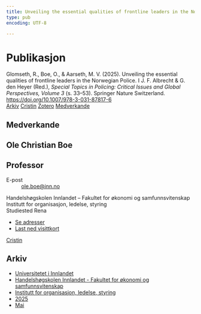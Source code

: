 ```yaml
---
title: Unveiling the essential qualities of frontline leaders in the Norwegian Police
type: pub
encoding: UTF-8

---
```

<h1>Publikasjon</h1>
<article id="csl-bib-container-PK8YU6JU" class="csl-bib-container">
  <div class="csl-bib-body"> <div class="csl-entry">Glomseth, R., Boe, O., &#38; Aarseth, M. V. (2025). Unveiling the essential qualities of frontline leaders in the Norwegian Police. I J. F. Albrecht &#38; G. den Heyer (Red.), <i>Special Topics in Policing: Critical Issues and Global Perspectives, Volume 3</i> (s. 33–53). Springer Nature Switzerland. <a href="https://doi.org/10.1007/978-3-031-87817-6">https://doi.org/10.1007/978-3-031-87817-6</a></div> </div>
  <div class="csl-bib-buttons">
    <a href="#taxonomy-article-PK8YU6JU" alt="archive" class="csl-bib-button">Arkiv</a>
    <a href="https://app.cristin.no/results/show.jsf?id=2382694" alt="Cristin" class="csl-bib-button">Cristin</a>
    <a href="http://zotero.org/groups/5881554/items/PK8YU6JU" alt="Zotero" class="csl-bib-button">Zotero</a>
    <a href="#contributors-article-PK8YU6JU" alt="contributors" class="csl-bib-button">Medverkande</a>
  </div>
  <div id="csl-bib-meta-container-PK8YU6JU"></div>
</article>
<div id="csl-bib-meta-PK8YU6JU" class="csl-bib-meta">
  <article id="contributors-article-PK8YU6JU" class="contributors-article">
    <h1>Medverkande</h1>
    <div class="personas"> <div class="vrtx-hinn-person-card"> <div class="photo"> <i class="lar la-user-circle missing-person"></i> </div> <div class="info"> <hgroup><h1>Ole Christian Boe</h1> <h2>Professor</h2> </hgroup><dl> <dt>E-post</dt> <dd> <a href="mailto:ole.boe@inn.no">ole.boe@inn.no</a> </dd> </dl> <p> Handelshøgskolen Innlandet – Fakultet for økonomi og samfunnsvitenskap<br> Institutt for organisasjon, ledelse, styring<br> Studiested Rena </p> <ul class="vrtx-hinn-links"> <li><a href="https://www.inn.no/finn-en-ansatt/ole-boe.html#vrtx-hinn-addresses">Se adresser</a></li> <li><a href="https://www.inn.no/finn-en-ansatt/ole-boe.html?vrtx=vcf">Last ned visittkort</a></li> </ul> </div> </div> <a href="https://app.cristin.no/persons/show.jsf?id=603087" alt="Cristin URL" class="personas-cristin">Cristin</a> </div>
  </article>
  <article id="taxonomy-article-PK8YU6JU" class="taxonomy-article">
    <h1>Arkiv</h1>
    <ul>
      <li><a href="{{< params subfolder >}}nn/archive/?key=3DCRN523">Universitetet i Innlandet</a></li>
      <li><a href="{{< params subfolder >}}nn/archive/?key=DU8Q9LN9">Handelshøgskolen Innlandet - Fakultet for økonomi og samfunnsvitenskap</a></li>
      <li><a href="{{< params subfolder >}}nn/archive/?key=4LUWR3ZM">Institutt for organisasjon, ledelse, styring</a></li>
      <li><a href="{{< params subfolder >}}nn/archive/?key=UY24A2N9">2025</a></li>
      <li><a href="{{< params subfolder >}}nn/archive/?key=57ESX2K6">Mai</a></li>
    </ul>
  </article>
</div>
